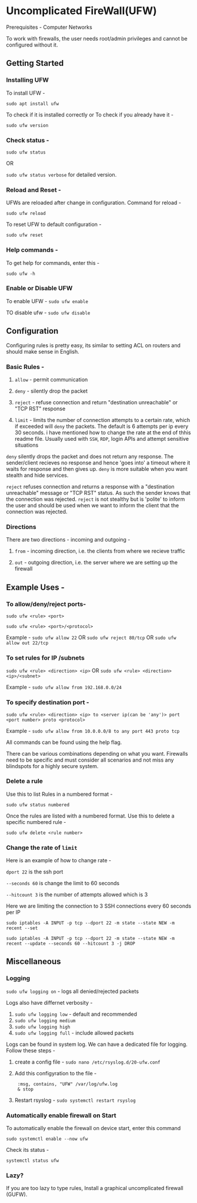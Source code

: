 # Uncomplicated FireWall(UFW)

Prerequisites - Computer Networks

To work with firewalls, the user needs root/admin privileges and cannot be configured without it.

## Getting Started

### Installing UFW

To install UFW - 

`sudo apt install ufw`

To check if it is installed correctly or To check if you already have it - 

`sudo ufw version`

### Check status - 

`sudo ufw status`

OR

`sudo ufw status verbose` for detailed version.

### Reload and Reset -

UFWs are reloaded after change in configuration. Command for reload - 

`sudo ufw reload`

To reset UFW to default configuration - 

`sudo ufw reset`

### Help commands -

To get help for commands, enter this - 

`sudo ufw -h`

### Enable or Disable UFW

To enable UFW - `sudo ufw enable`

TO disable ufw - `sudo ufw disable`

## Configuration

Configuring rules is pretty easy, its similar to setting ACL on routers and should make sense in English. 

### Basic Rules - 

1) `allow` - permit communication 

2) `deny` -  silently drop the packet

3) `reject` - refuse connection and return "destination unreachable" or "TCP RST" response

4) `limit` - limits the number of connection attempts to a certain rate, which if exceeded will `deny` the packets. The default is 6 attempts per ip every 30 seconds. i have mentioned how to change the rate at the end of thhis readme file. Usually used with `SSH`, `RDP`, login APIs and attempt sensitive situations

`deny` silently drops the packet and does not return any response. The sender/client recieves no response and hence 'goes into' a timeout where it waits for response and then gives up. `deny` is more suitable when you want stealth and hide services.

`reject` refuses connection and returns a response with a "destination unreachable" message or "TCP RST" status. As such the sender knows that the connection was rejected. `reject` is not stealthy but is 'polite' to inform the user and should be used when we want to inform the client that the connection was rejected.

### Directions

There are two directions - incoming and outgoing - 

1) `from` - incoming direction, i.e. the clients from where we recieve traffic

2) `out` - outgoing direction, i.e. the server where we are setting up the firewall

## Example Uses - 

### To allow/deny/reject ports- 

`sudo ufw <rule> <port>` 

`sudo ufw <rule> <port>/<protocol>`

Example - `sudo ufw allow 22` OR
            `sudo ufw reject 80/tcp` OR
              `sudo ufw allow out 22/tcp`

### To set rules for IP /subnets

`sudo ufw <rule> <direction> <ip>` OR `sudo ufw <rule> <direction> <ip>/<subnet>`

Example - `sudo ufw allow from 192.168.0.0/24`

### To specify destination port - 

`sudo ufw <rule> <direction> <ip> to <server ip(can be 'any')> port <port number> proto <protocol>`

Example - `sudo ufw allow from 10.0.0.0/8 to any port 443 proto tcp`

All commands  can be found using the help flag.

There can be various combinations depending on what you want. Firewalls need to be specific and must consider all scenarios and not miss any blindspots for a highly secure system. 

### Delete a rule

Use this to list Rules in a numbered format - 

`sudo ufw status numbered`

Once the rules are listed with a numbered format. Use this to delete a specific numbered rule - 

`sudo ufw delete <rule number>`

### Change the rate of `limit`

Here is an example of how to change rate - 

`dport 22` is the ssh port

`--seconds 60` is change the limit to 60 seconds

`--hitcount 3` is the number of attempts allowed which is 3

Here we are limiting the connection to 3 SSH connections every 60 seconds per IP

`sudo iptables -A INPUT -p tcp --dport 22 -m state --state NEW -m recent --set`

`sudo iptables -A INPUT -p tcp --dport 22 -m state --state NEW -m recent --update --seconds 60 --hitcount 3 -j DROP`

## Miscellaneous

### Logging

`sudo ufw logging on` - logs all denied/rejected packets

Logs also have differnet verbosity - 

1) `sudo ufw logging low` - default and recommended
2) `sudo ufw logging medium` 
3) `sudo ufw logging high`
4) `sudo ufw logging full` - include allowed packets 

Logs can be found in system log. We can have a dedicated file for logging. Follow these steps - 

1) create a config file - `sudo nano /etc/rsyslog.d/20-ufw.conf`

2) Add this configyration to the file - 

        :msg, contains, "UFW" /var/log/ufw.log
        & stop

3) Restart rsyslog - `sudo systemctl restart rsyslog`

### Automatically enable firewall on Start

To automatically enable the firewall on device start, enter this command 

`sudo systemctl enable --now ufw`

Check its status - 

`systemctl status ufw`

### Lazy?

If you are too lazy to type rules, Install a graphical uncomplicated firewall (GUFW). 